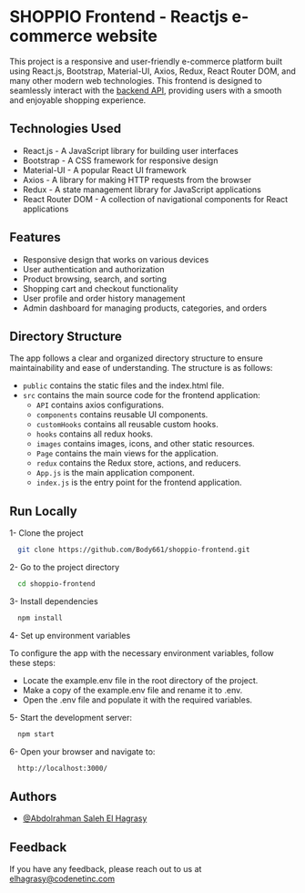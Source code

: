 # SHOPPIO Frontend - Reactjs e-commerce website

This project is a responsive and user-friendly e-commerce platform built using React.js, Bootstrap, Material-UI, Axios, Redux, React Router DOM, and many other modern web technologies. This frontend is designed to seamlessly interact with the [backend API](https://github.com/Body661/nodejs-ecommerce-api), providing users with a smooth and enjoyable shopping experience.

## Technologies Used
- React.js - A JavaScript library for building user interfaces
- Bootstrap - A CSS framework for responsive design
- Material-UI - A popular React UI framework
- Axios - A library for making HTTP requests from the browser
- Redux - A state management library for JavaScript applications
- React Router DOM - A collection of navigational components for React applications

## Features
- Responsive design that works on various devices
- User authentication and authorization
- Product browsing, search, and sorting
- Shopping cart and checkout functionality
- User profile and order history management
- Admin dashboard for managing products, categories, and orders

## Directory Structure
The app follows a clear and organized directory structure to ensure maintainability and ease of understanding. The structure is as follows:


* `public` contains the static files and the index.html file.
* `src` contains the main source code for the frontend application:
    * `API` contains axios configurations.
    * `components` contains reusable UI components.
    * `customHooks` contains all reusable custom hooks.
    * `hooks` contains all redux hooks.
    * `images`  contains images, icons, and other static resources.
    * `Page` contains the main views for the application.
    * `redux` contains the Redux store, actions, and reducers.
    * `App.js` is the main application component.
    * `index.js` is the entry point for the frontend application.
## Run Locally

1- Clone the project

```bash
  git clone https://github.com/Body661/shoppio-frontend.git
```

2- Go to the project directory

```bash
  cd shoppio-frontend
```

3- Install dependencies

```bash
  npm install
```

4- Set up environment variables

To configure the app with the necessary environment variables, follow these steps:

- Locate the example.env file in the root directory of the project.
- Make a copy of the example.env file and rename it to .env.
- Open the .env file and populate it with the required variables.

5- Start the development server:

```bash
  npm start
```

6- Open your browser and navigate to:

```bash
  http://localhost:3000/
```
## Authors

- [@Abdolrahman Saleh El Hagrasy](https://www.github.com/body661)


## Feedback

If you have any feedback, please reach out to us at elhagrasy@codenetinc.com

